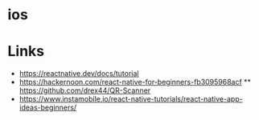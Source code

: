 # ios


# Links

* https://reactnative.dev/docs/tutorial
* https://hackernoon.com/react-native-for-beginners-fb3095968acf
** https://github.com/drex44/QR-Scanner
* https://www.instamobile.io/react-native-tutorials/react-native-app-ideas-beginners/


